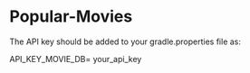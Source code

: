 # Popular-Movies
The API key should be added to your gradle.properties file as:

API_KEY_MOVIE_DB= your_api_key
